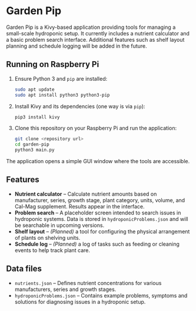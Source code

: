 # Garden Pip

Garden Pip is a Kivy-based application providing tools for managing a small-scale hydroponic setup.  It currently includes a nutrient calculator and a basic problem search interface.  Additional features such as shelf layout planning and schedule logging will be added in the future.

## Running on Raspberry Pi

1. Ensure Python 3 and `pip` are installed:
   ```bash
   sudo apt update
   sudo apt install python3 python3-pip
   ```
2. Install Kivy and its dependencies (one way is via `pip`):
   ```bash
   pip3 install kivy
   ```
3. Clone this repository on your Raspberry Pi and run the application:
   ```bash
   git clone <repository url>
   cd garden-pip
   python3 main.py
   ```

The application opens a simple GUI window where the tools are accessible.

## Features

- **Nutrient calculator** – Calculate nutrient amounts based on manufacturer, series, growth stage, plant category, units, volume, and Cal-Mag supplement.  Results appear in the interface.
- **Problem search** – A placeholder screen intended to search issues in hydroponic systems.  Data is stored in `hydroponicProblems.json` and will be searchable in upcoming versions.
- **Shelf layout** – *(Planned)* a tool for configuring the physical arrangement of plants on shelving units.
- **Schedule log** – *(Planned)* a log of tasks such as feeding or cleaning events to help track plant care.

## Data files

- `nutrients.json` – Defines nutrient concentrations for various manufacturers, series and growth stages.
- `hydroponicProblems.json` – Contains example problems, symptoms and solutions for diagnosing issues in a hydroponic setup.

